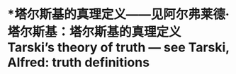 # \*塔尔斯基的真理定义——见阿尔弗莱德·塔尔斯基：塔尔斯基的真理定义 Tarski’s theory of truth — see Tarski, Alfred: truth definitions
